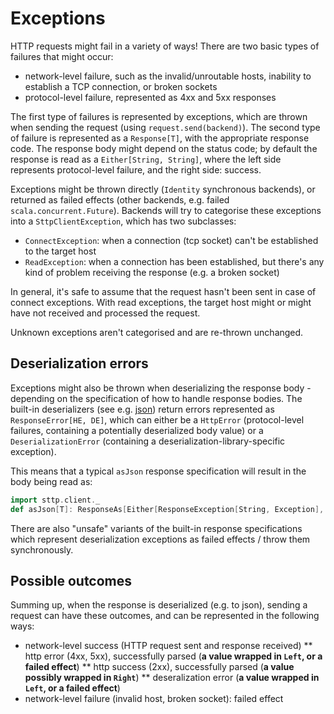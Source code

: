 # Exceptions

HTTP requests might fail in a variety of ways! There are two basic types of failures that might occur:

* network-level failure, such as the invalid/unroutable hosts, inability to establish a TCP connection, or broken sockets
* protocol-level failure, represented as 4xx and 5xx responses

The first type of failures is represented by exceptions, which are thrown when sending the request (using `request.send(backend)`). The second type of failure is represented as a `Response[T]`, with the appropriate response code. The response body might depend on the status code; by default the response is read as a `Either[String, String]`, where the left side represents protocol-level failure, and the right side: success.

Exceptions might be thrown directly (`Identity` synchronous backends), or returned as failed effects (other backends, e.g. failed `scala.concurrent.Future`). Backends will try to categorise these exceptions into a `SttpClientException`, which has two subclasses:

* `ConnectException`: when a connection (tcp socket) can't be established to the target host
* `ReadException`: when a connection has been established, but there's any kind of problem receiving the response (e.g. a broken socket)

In general, it's safe to assume that the request hasn't been sent in case of connect exceptions. With read exceptions, the target host might or might have not received and processed the request.

Unknown exceptions aren't categorised and are re-thrown unchanged.

## Deserialization errors

Exceptions might also be thrown when deserializing the response body - depending on the specification of how to handle response bodies. The built-in deserializers (see e.g. [json](../json.md)) return errors represented as `ResponseError[HE, DE]`, which can either be a `HttpError` (protocol-level failures, containing a potentially deserialized body value) or a `DeserializationError` (containing a deserialization-library-specific exception).

This means that a typical `asJson` response specification will result in the body being read as:

```scala
import sttp.client._
def asJson[T]: ResponseAs[Either[ResponseException[String, Exception], T], Any] = ???
``` 

There are also "unsafe" variants of the built-in response specifications which represent deserialization exceptions as failed effects / throw them synchronously.

## Possible outcomes

Summing up, when the response is deserialized (e.g. to json), sending a request can have these outcomes, and can be represented in the following ways:

* network-level success (HTTP request sent and response received)
** http error (4xx, 5xx), successfully parsed (**a value wrapped in `Left`, or a failed effect**)
** http success (2xx), successfully parsed (**a value possibly wrapped in `Right`**)
** deseralization error (**a value wrapped in `Left`, or a failed effect**)
* network-level failure (invalid host, broken socket): failed effect
